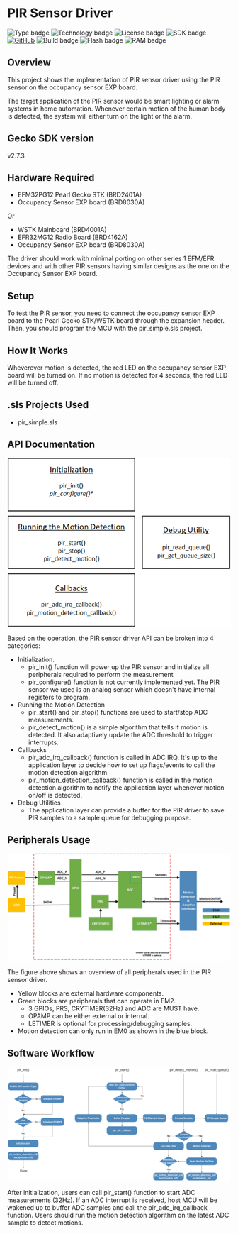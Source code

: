 # PIR Sensor Driver #
![Type badge](https://img.shields.io/badge/dynamic/json?url=https://raw.githubusercontent.com/SiliconLabs/application_examples_ci/master/hardware_drivers/pir_ira_s210st01_common.json&label=Type&query=type&color=green)
![Technology badge](https://img.shields.io/badge/dynamic/json?url=https://raw.githubusercontent.com/SiliconLabs/application_examples_ci/master/hardware_drivers/pir_ira_s210st01_common.json&label=Technology&query=technology&color=green)
![License badge](https://img.shields.io/badge/dynamic/json?url=https://raw.githubusercontent.com/SiliconLabs/application_examples_ci/master/hardware_drivers/pir_ira_s210st01_common.json&label=License&query=license&color=green)
![SDK badge](https://img.shields.io/badge/dynamic/json?url=https://raw.githubusercontent.com/SiliconLabs/application_examples_ci/master/hardware_drivers/pir_ira_s210st01_common.json&label=SDK&query=sdk&color=green)
[![GitHub](https://img.shields.io/badge/Silabs-PIR%20Occupancy%20Sensor%20Kit-green)](https://www.silabs.com/development-tools/sensors/occupancy-sensor-kit)
![Build badge](https://img.shields.io/endpoint?url=https://raw.githubusercontent.com/SiliconLabs/application_examples_ci/master/hardware_drivers/pir_ira_s210st01_build_status.json)
![Flash badge](https://img.shields.io/badge/dynamic/json?url=https://raw.githubusercontent.com/SiliconLabs/application_examples_ci/master/hardware_drivers/pir_ira_s210st01_common.json&label=Flash&query=flash&color=blue)
![RAM badge](https://img.shields.io/badge/dynamic/json?url=https://raw.githubusercontent.com/SiliconLabs/application_examples_ci/master/hardware_drivers/pir_ira_s210st01_common.json&label=RAM&query=ram&color=blue)

## Overview ##

This project shows the implementation of PIR sensor driver using the PIR sensor on the occupancy sensor EXP board.

The target application of the PIR sensor would be smart lighting or alarm systems in home automation. Whenever certain motion of the human body is detected, the system will either turn on the light or the alarm.

## Gecko SDK version ##

v2.7.3

## Hardware Required ##

- EFM32PG12 Pearl Gecko STK (BRD2401A)
- Occupancy Sensor EXP board (BRD8030A)

Or

- WSTK Mainboard (BRD4001A)
- EFR32MG12 Radio Board (BRD4162A)
- Occupancy Sensor EXP board (BRD8030A)

The driver should work with minimal porting on other series 1 EFM/EFR devices and with other
PIR sensors having similar designs as the one on the Occupancy Sensor EXP board.

## Setup ##

To test the PIR sensor, you need to connect the occupancy sensor EXP board to the Pearl Gecko STK/WSTK board through the expansion header. Then, you should program the MCU with the pir_simple.sls project.

## How It Works ##

Wheverever motion is detected, the red LED on the occupancy sensor EXP board will be turned on. If no motion is detected for 4 seconds, the red LED will be turned off.

## .sls Projects Used ##

- pir_simple.sls

## API Documentation ##

![](doc/api.png)

Based on the operation, the PIR sensor driver API can be broken into 4 categories:

- Initialization.
    - pir_init() function will power up the PIR sensor and initialize all peripherals required to perform the measurement
    - pir_configure() function is not currently implemented yet. The PIR sensor we used is an analog sensor which doesn't have internal registers to program.
- Running the Motion Detection
    - pir_start() and pir_stop() functions are used to start/stop ADC measurements.
    - pir_detect_motion() is a simple algorithm that tells if motion is detected. It also adaptively update the ADC threshold to trigger interrupts.
- Callbacks
    - pir_adc_irq_callback() function is called in ADC IRQ. It's up to the application layer to decide how to set up flags/events to call the motion detection algorithm.
    - pir_motion_detection_callback() function is called in the motion detection algorithm to notify the application layer whenever motion on/off is detected.
- Debug Utilities
    - The application layer can provide a buffer for the PIR driver to save PIR samples to a sample queue for debugging purpose.

## Peripherals Usage ##

![](doc/peripherals.png)

The figure above shows an overview of all peripherals used in the PIR sensor driver.

- Yellow blocks are external hardware components.
- Green blocks are peripherals that can operate in EM2.
    - 3 GPIOs, PRS, CRYTIMER(32Hz) and ADC are MUST have.
    - OPAMP can be either external or internal.
    - LETIMER is optional for processing/debugging samples.
- Motion detection can only run in EM0 as shown in the blue block.

## Software Workflow ##

![](doc/workflow.png)

After initialization, users can call pir_start() function to start ADC measurements (32Hz). If an ADC interrupt is received, host MCU will be wakened up to buffer ADC samples and call the pir_adc_irq_callback function. Users should run the motion detection algorithm on the latest ADC sample to detect motions.